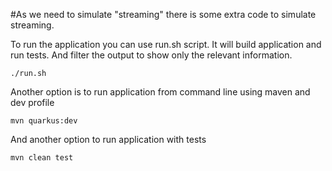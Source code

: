 
#As we need to simulate "streaming" there is some extra code to simulate streaming.

To run the application you can use run.sh script. It will build application and run tests. 
And filter the output to show only the relevant information.

```shell
./run.sh
```

Another option is to run application from command line using maven and dev profile

```shell
mvn quarkus:dev
```

And another option to run application with tests

```shell
mvn clean test
```